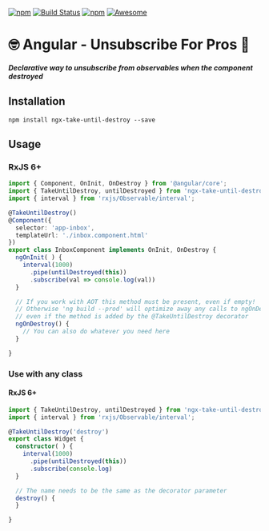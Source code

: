 [![npm](https://img.shields.io/npm/dt/ngx-take-until-destroy.svg)]()
[![Build Status](https://semaphoreci.com/api/v1/netanel7799/ngx-take-until-destroy/branches/master/badge.svg)](https://semaphoreci.com/netanel7799/ngx-take-until-destroy)
[![npm](https://img.shields.io/npm/l/ngx-take-until-destroy.svg)]()
[![Awesome](https://cdn.rawgit.com/sindresorhus/awesome/d7305f38d29fed78fa85652e3a63e154dd8e8829/media/badge.svg)](https://github.com/sindresorhus/awesome)
# 🤓 Angular - Unsubscribe For Pros 💪

##### Declarative way to unsubscribe from observables when the component destroyed

## Installation
`npm install ngx-take-until-destroy --save`

## Usage

### RxJS 6+
```ts
import { Component, OnInit, OnDestroy } from '@angular/core';
import { TakeUntilDestroy, untilDestroyed } from 'ngx-take-until-destroy';
import { interval } from 'rxjs/Observable/interval';

@TakeUntilDestroy()
@Component({
  selector: 'app-inbox',
  templateUrl: './inbox.component.html'
})
export class InboxComponent implements OnInit, OnDestroy {
  ngOnInit( ) {
    interval(1000)
      .pipe(untilDestroyed(this))
      .subscribe(val => console.log(val))
  }

  // If you work with AOT this method must be present, even if empty!
  // Otherwise 'ng build --prod' will optimize away any calls to ngOnDestroy,
  // even if the method is added by the @TakeUntilDestroy decorator
  ngOnDestroy() {
    // You can also do whatever you need here
  }

}
```

### Use with any class

#### RxJS 6+
```ts
import { TakeUntilDestroy, untilDestroyed } from 'ngx-take-until-destroy';
import { interval } from 'rxjs/Observable/interval';

@TakeUntilDestroy('destroy')
export class Widget {
  constructor( ) {
    interval(1000)
      .pipe(untilDestroyed(this))
      .subscribe(console.log)
  }

  // The name needs to be the same as the decorator parameter
  destroy() {
  }

}
```
